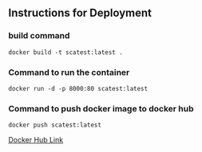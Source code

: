 ## Instructions for Deployment
### build command
`docker build -t scatest:latest .`

### Command to run the container
`docker run -d -p 8000:80 scatest:latest`

### Command to push docker image to docker hub
`docker push scatest:latest`

[Docker Hub Link](https://hub.docker.com/repository/docker/maryjaneak/scatest)




